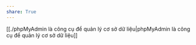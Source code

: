 ```yaml
---
share: True
---
```

[[./phpMyAdmin là công cụ để quản lý cơ sở dữ liệu|phpMyAdmin là công cụ để quản lý cơ sở dữ liệu]] 